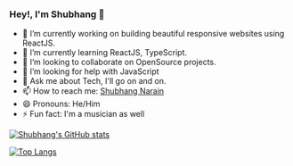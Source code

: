 ### Hey!, I'm Shubhang 👋

- 🔭 I’m currently working on building beautiful responsive websites using ReactJS.
- 🌱 I’m currently learning ReactJS, TypeScript.
- 👯 I’m looking to collaborate on OpenSource projects.
- 🤔 I’m looking for help with JavaScript
- 💬 Ask me about Tech, I'll go on and on.
- 📫 How to reach me: [Shubhang Narain](https://www.linkedin.com/in/shubhang-narain-b64261211/)
- 😄 Pronouns: He/Him
- ⚡ Fun fact: I'm a musician as well


[![Shubhang's GitHub stats](https://github-readme-stats.vercel.app/api?username=shubhangNarain&show_icons=true&theme=white)](https://github.com/shubhangNarain/github-readme-stats)

[![Top Langs](https://github-readme-stats.vercel.app/api/top-langs/?username=shubhangNarain&langs_count=8&theme=white)](https://github.com/shubhangNarain/github-readme-stats)
